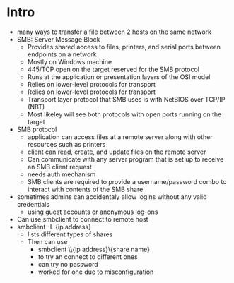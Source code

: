 # Intro
- many ways to transfer a file between 2 hosts on the same network
- SMB: Server Message Block
  - Provides shared access to files, printers, and serial ports between endpoints on a network
  - Mostly on Windows machine
  - 445/TCP open on the target reserved for the SMB protocol
  - Runs at the application or presentation layers of the OSI model
  - Relies on lower-level protocols for transport
  - Relies on lower-level protocols for transport
  - Transport layer protocol that SMB uses is with NetBIOS over TCP/IP (NBT)
  - Most likeley will see both protocols with open ports running on the target
- SMB protocol
  - application can access files at a remote server along with other resources such as printers
  - client can read, create, and update files on the remote server
  - Can communicate with any server program that is set up to receive an SMB client request
  - needs auth mechanism
  - SMB clients are required to provide a username/password combo to interact with contents of the SMB share
- sometimes admins can accidentaly allow logins without any valid credentials
  - using guest accounts or anonymous log-ons
- Can use smbclient to connect to remote host
- smbclient -L {ip address}
  - lists different types of shares
  - Then can use
    - smbclient \\\\{ip address}\\{share name}
    - to try an connect to different ones
    - can try no password
    - worked for one due to misconfiguration
